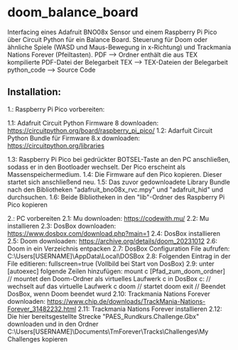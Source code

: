 # doom_balance_board

Interfacing eines Adafruit BNO08x Sensor und einem Raspberry Pi Pico über Circuit Python für ein Balance Board.
Steuerung für Doom oder ähnliche Spiele (WASD und Maus-Bewegung in x-Richtung) und Trackmania Nations Forever (Pfeiltasten).
PDF --> Ordner enthält die aus TEX kompilierte PDF-Datei der Belegarbeit
TEX --> TEX-Dateien der Belegarbeit
python_code --> Source Code 

Installation:
-------------

1.: Raspberry Pi Pico vorbereiten:

1.1: Adafruit Circuit Python Firmware 8 downloaden: https://circuitpython.org/board/raspberry_pi_pico/
1.2: Adarfuit Circuit Python Bundle für Firmware 8.x downloaden: https://circuitpython.org/libraries

1.3: Raspberry Pi Pico bei gedrückter BOTSEL-Taste an den PC anschließen, sodass er in den Bootloader wechselt. Der Pico erscheint als Massenspeichermedium.
1.4: Die Firmware auf den Pico kopieren. Dieser startet sich anschließend neu.
1.5: Das zuvor gedownloadete Library Bundle nach den Bibliotheken "adafruit_bno08x_rvc.mpy" und "adafruit_hid" und durchsuchen.
1.6: Beide Bibliotheken in den "lib"-Ordner des Raspberry Pi Pico kopieren

2.: PC vorbereiten
2.1: Mu downloaden: https://codewith.mu/
2.2: Mu installieren
2.3: DosBox downloaden: https://www.dosbox.com/download.php?main=1
2.4: DosBox installieren
2.5: Doom downloaden: https://archive.org/details/doom_20231012
2.6: Doom in ein Verzeichnis entpacken
2.7: DosBox Configuration File aufrufen: C:\Users\[USERNAME]\AppData\Local\DOSBox
2.8: Folgenden Eintrag in der File editieren: fullscreen=true (Vollbild bei Start von DosBox)
2.9: unter [autoexec] folgende Zeilen hinzufügen:
                                                                    mount c [Pfad_zum_doom_ordner]            // mountet den Doom-Ordner als virtuelles Laufwerk c in DosBox
                                                                    c:                                        // wechselt auf das virtuelle Laufwerk c
                                                                    doom                                      // startet doom
                                                                    exit                                      // Beendet DosBox, wenn Doom beendet wurd
2.10: Trackmania Nations Forever downloaden:  https://www.chip.de/downloads/TrackMania-Nations-Forever_31482232.html
2.11: Trackmania Nations Forever installieren
2.12: Die hier bereitsgestellte Strecke "PAES_Rundkurs.Challenge.Gbx" downloaden und in den Ordner C:\Users\[USERNAME]\Documents\TmForever\Tracks\Challenges\My Challenges kopieren

